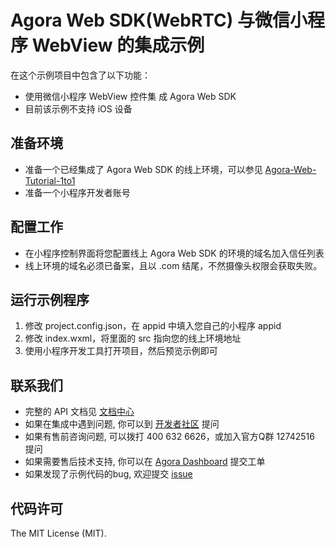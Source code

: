 # Agora Web SDK(WebRTC) 与微信小程序 WebView 的集成示例

在这个示例项目中包含了以下功能：

- 使用微信小程序 WebView 控件集 成 Agora Web SDK
- 目前该示例不支持 iOS 设备

## 准备环境
- 准备一个已经集成了 Agora Web SDK 的线上环境，可以参见 [Agora-Web-Tutorial-1to1](https://github.com/AgoraIO/Agora-Web-Tutorial-1to1)
- 准备一个小程序开发者账号

## 配置工作
- 在小程序控制界面将您配置线上 Agora Web SDK 的环境的域名加入信任列表
- 线上环境的域名必须已备案，且以 .com 结尾，不然摄像头权限会获取失败。

## 运行示例程序
1. 修改 project.config.json，在 appid 中填入您自己的小程序 appid
2. 修改 index.wxml，将里面的 src 指向您的线上环境地址
3. 使用小程序开发工具打开项目，然后预览示例即可

## 联系我们

- 完整的 API 文档见 [文档中心](https://docs.agora.io/cn/)
- 如果在集成中遇到问题, 你可以到 [开发者社区](https://dev.agora.io/cn/) 提问
- 如果有售前咨询问题, 可以拨打 400 632 6626，或加入官方Q群 12742516 提问
- 如果需要售后技术支持, 你可以在 [Agora Dashboard](https://dashboard.agora.io) 提交工单
- 如果发现了示例代码的bug, 欢迎提交 [issue](https://github.com/AgoraIO/Agora-WebRTC-WeChat-Miniapp-Demo/issues)

## 代码许可

The MIT License (MIT).
